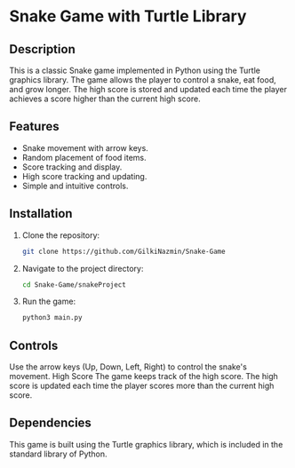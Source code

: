 # Snake Game with Turtle Library

## Description

This is a classic Snake game implemented in Python using the Turtle graphics library. The game allows the player to control a snake, eat food, and grow longer. The high score is stored and updated each time the player achieves a score higher than the current high score.

## Features

- Snake movement with arrow keys.
- Random placement of food items.
- Score tracking and display.
- High score tracking and updating.
- Simple and intuitive controls.

## Installation

1. Clone the repository:

   ```bash
   git clone https://github.com/GilkiNazmin/Snake-Game

2. Navigate to the project directory:
   
   ```bash
   cd Snake-Game/snakeProject

4. Run the game:

   ```bash
   python3 main.py

## Controls
Use the arrow keys (Up, Down, Left, Right) to control the snake's movement.
High Score
The game keeps track of the high score. The high score is updated each time the player scores more than the current high score.

## Dependencies
This game is built using the Turtle graphics library, which is included in the standard library of Python.
